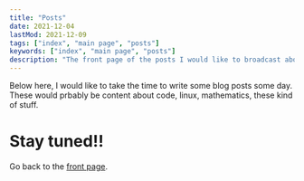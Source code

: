 ```yaml
---
title: "Posts"
date: 2021-12-04
lastMod: 2021-12-09 
tags: ["index", "main page", "posts"]
keywords: ["index", "main page", "posts"]
description: "The front page of the posts I would like to broadcast about topics as programming, linux, or machine learning."
---
```


Below here, I would like to take the time to write some blog posts some day.  
These would prbably be content about code, linux, mathematics, these kind of stuff.  
# Stay tuned!!

Go back to the [front page](/public).  
